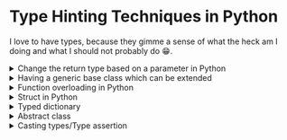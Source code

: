 # Type Hinting Techniques in Python

I love to have types, because they gimme a sense of what the heck am I doing and what I should not probably do :grin:.

<details>
<summary>Change the return type based on a parameter in Python</summary>
<table>
<thead><tr><th>No default value</th><th>With default value</th></tr></thead>
<tbody><tr><td>

```py
from typing import overload, Literal, Any, TypedDict


class User(TypedDict):
    id: str
    name: str


class UserRepository:
    @overload
    def update_user(
        self, filters: Any, return_update_users: Literal[True]
    ) -> list[User]: ...
    @overload
    def update_user(
        self, filters: Any, return_update_users: Literal[False]
    ) -> None: ...
    def update_user(
        self, filters: Any, return_update_users: bool
    ) -> list[User] | None:
        # TODO: update users!

        if not return_update_users:
            return

        # ...
        return []


userRepository = UserRepository()
users = userRepository.update_user({}, True)
result = userRepository.update_user({}, False)

# Verify the types and values
print(f"users: {users}, type: {type(users)}")
print(f"result: {result}, type: {type(result)}")
```

</td><td>

```py
from typing import overload, Literal, Any, TypedDict


class User(TypedDict):
    id: str
    name: str


class UserRepository:
    @overload
    def update_user(
        self, filters: Any, return_update_users: Literal[True] = True
    ) -> list[User]: ...
    @overload
    def update_user(
        self, filters: Any, return_update_users: Literal[False]
    ) -> None: ...
    def update_user(
        self, filters: Any, return_update_users: bool = True
    ) -> list[User] | None:
        # TODO: update users!

        if not return_update_users:
            return

        # ...
        return []


userRepository = UserRepository()
users = userRepository.update_user({}, True)
result = userRepository.update_user({}, False)

# Verify the types and values
print(f"users: {users}, type: {type(users)}")
print(f"result: {result}, type: {type(result)}")
```

</td></tr></tbody>
</table></details>

<details>
<summary>Having a generic base class which can be extended</summary>

Assume you wanna have same message payload structure. So what you need is something like this:

- All messages should have `body` which is dependent on each message. So it is the generic part which can change for each message. But inside the body you have to have e.g. `timestamp` which represents when it was sent.
- You have also a common field called `metadata` which will always look the same.

```py
from typing import Generic, TypeVar

from typing_extensions import TypedDict


# Define a base TypedDict for the required 'timestamp' field
class RabbitmqMessageBody(TypedDict):
    timestamp: str
    # ...


# Create a generic TypeVar for custom message bodies
Body = TypeVar("Body", bound=TypedDict)


class RabbitmqMessageMetadata(TypedDict):
    retry: int
    # ...


# Define the main RabbitmqMessage as a generic TypedDict
class RabbitmqMessage(TypedDict, Generic[Body]):
    body: Body  # Body must include fields in RabbitmqMessageBody
    metadata: RabbitmqMessageMetadata


# Define your specific message body
class UserCreatedMessage(RabbitmqMessageBody):  # Inherits shared_field
    id: str


# Create an instance that satisfies the structure
something: RabbitmqMessage[UserCreatedMessage] = {
    "body": {
        "id": "",
        "timestamp": "",
    },
    "metadata": {"retry": 2},
}
```

</details>

<details>
<summary>Function overloading in Python</summary>

```py
import base64
import numpy
import requests
from typing import overload

@overload
def get_as_base64(imageOrUrl: numpy.ndarray) -> str: ...
@overload
def get_as_base64(imageOrUrl) -> str: ...
def get_as_base64(imageOrUrl: str | numpy.ndarray) -> str:
    if isinstance(imageOrUrl, numpy.ndarray):
        image_bytes = imageOrUrl.tobytes()
        return base64.b64encode(image_bytes).decode("utf-8")

    return base64.b64encode(requests.get(imageOrUrl).content).decode("utf-8")
```

And here is its unit test:

```py
from numpy import arange, uint8
from unittest.mock import MagicMock, Mock, patch

from .get_as_base64 import get_as_base64

def test_get_as_base64_with_numpy_ndarray():
    image = arange(6, dtype=uint8).reshape((2, 3))
    expected = "AAECAwQF"

    result = get_as_base64(image)

    assert result == expected

@patch("requests.get")
def test_get_as_base64_with_uri(mock_get: MagicMock):
    fake_image_bytes = b"image in binary"
    mock_response = Mock()
    mock_response.content = fake_image_bytes
    mock_get.return_value = mock_response
    url = "http://localhost/some/file.png"
    expected = "aW1hZ2UgaW4gYmluYXJ5"

    result = get_as_base64(url)

    assert result == expected
    mock_get.assert_called_once_with(url)
```

</details>

<details>
<summary>Struct in Python</summary>

bundling together a few named data items. The idiomatic approach is to use dataclasses for this purpose:

```py
from dataclasses import dataclass


@dataclass
class Employee:
    name: str
    salary: int
    department: str

john = Employee('john', 'computer lab', 1000)
print(john.department)
```

</details>

<details>
<summary>Typed dictionary</summary>

```py
from typing import TypedDict


class Person(TypedDict):
    age: int

person: Person = {
    'age': 22
}
```

</details>

<details>
<summary>Abstract class</summary>

```py
from abc import ABC


class Person(ABC):
    age: int

def me(user: Person) -> None:
    print(user.age)
```

</details>

<details>
<summary>Casting types/Type assertion</summary>

This is simalr to what you can do with `as` in Typescript.

```py
from typing import cast
from enum import Enum


class AdminRole(Enum):
    SUPER_ADMIN = "SUPER_ADMIN"
    ADMIN = "ADMIN"


class Role(Enum):
    SUPER_ADMIN = "SUPER_ADMIN"
    ADMIN = "ADMIN"
    USER = "USER"


def create_product(role: Role) -> None:
    print(role)


create_product(cast(Role, AdminRole.ADMIN))
```

</details>
